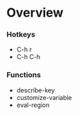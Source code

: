 # Overview

### Hotkeys
* C-h r
* C-h C-h

### Functions
* describe-key
* customize-variable
* eval-region
